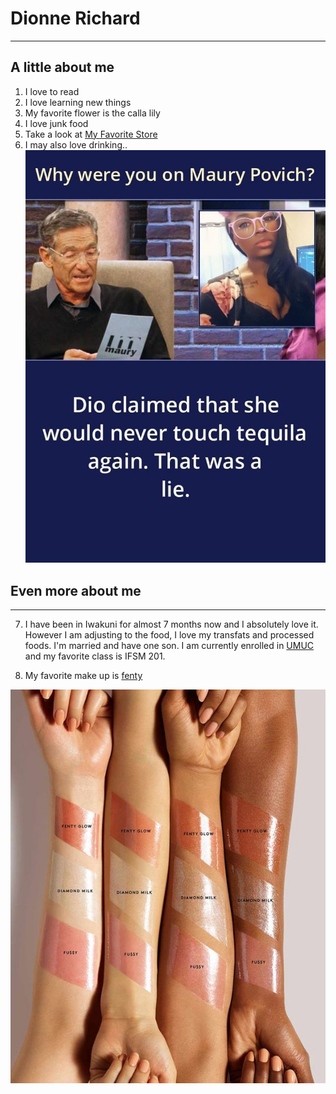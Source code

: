 # Dionne Richard
----------------
## A little about me

1. I love to read
2. I love learning new things
3. My favorite flower is the calla lily
4. I love junk food
5. Take a look at [My Favorite Store](https://www.amazon.com)
6. I may also love drinking..
![I love drinking](dionne.png)

## Even more about me
---
7. I have been in Iwakuni for almost 7 months now and I absolutely love it. However I am adjusting to the food, I love my transfats and processed foods. I'm married and have one son. I am currently enrolled in [UMUC](https://campus.umuc.edu/) and my favorite class is IFSM 201. 



8. My favorite make up is [fenty](https://www.fentybeauty.com/)

![](FENTY.jpg)

